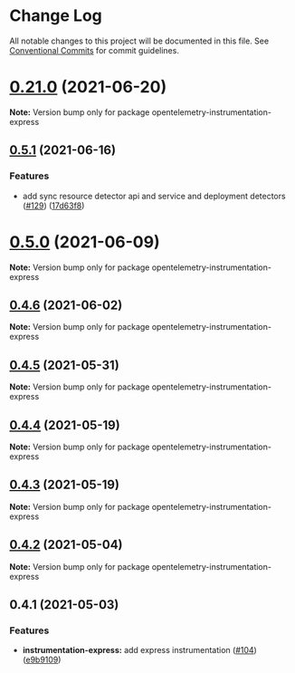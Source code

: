 # Change Log

All notable changes to this project will be documented in this file.
See [Conventional Commits](https://conventionalcommits.org) for commit guidelines.

# [0.21.0](https://github.com/aspecto-io/opentelemetry-ext-js/compare/opentelemetry-instrumentation-express@0.5.1...opentelemetry-instrumentation-express@0.21.0) (2021-06-20)

**Note:** Version bump only for package opentelemetry-instrumentation-express





## [0.5.1](https://github.com/aspecto-io/opentelemetry-ext-js/compare/opentelemetry-instrumentation-express@0.5.0...opentelemetry-instrumentation-express@0.5.1) (2021-06-16)


### Features

* add sync resource detector api and service and deployment detectors ([#129](https://github.com/aspecto-io/opentelemetry-ext-js/issues/129)) ([17d63f8](https://github.com/aspecto-io/opentelemetry-ext-js/commit/17d63f87e8103fecd9f6f906eed9931e2f5a4aaa))





# [0.5.0](https://github.com/aspecto-io/opentelemetry-ext-js/compare/opentelemetry-instrumentation-express@0.4.6...opentelemetry-instrumentation-express@0.5.0) (2021-06-09)

**Note:** Version bump only for package opentelemetry-instrumentation-express





## [0.4.6](https://github.com/aspecto-io/opentelemetry-ext-js/compare/opentelemetry-instrumentation-express@0.4.5...opentelemetry-instrumentation-express@0.4.6) (2021-06-02)

**Note:** Version bump only for package opentelemetry-instrumentation-express





## [0.4.5](https://github.com/aspecto-io/opentelemetry-ext-js/compare/opentelemetry-instrumentation-express@0.4.4...opentelemetry-instrumentation-express@0.4.5) (2021-05-31)

**Note:** Version bump only for package opentelemetry-instrumentation-express





## [0.4.4](https://github.com/aspecto-io/opentelemetry-ext-js/compare/opentelemetry-instrumentation-express@0.4.3...opentelemetry-instrumentation-express@0.4.4) (2021-05-19)

**Note:** Version bump only for package opentelemetry-instrumentation-express





## [0.4.3](https://github.com/aspecto-io/aspecto-opentelemetry-js/compare/opentelemetry-instrumentation-express@0.4.2...opentelemetry-instrumentation-express@0.4.3) (2021-05-19)

**Note:** Version bump only for package opentelemetry-instrumentation-express





## [0.4.2](https://github.com/aspecto-io/aspecto-opentelemetry-js/compare/opentelemetry-instrumentation-express@0.4.1...opentelemetry-instrumentation-express@0.4.2) (2021-05-04)

**Note:** Version bump only for package opentelemetry-instrumentation-express





## 0.4.1 (2021-05-03)


### Features

* **instrumentation-express:** add express instrumentation ([#104](https://github.com/aspecto-io/aspecto-opentelemetry-js/issues/104)) ([e9b9109](https://github.com/aspecto-io/aspecto-opentelemetry-js/commit/e9b9109010456eb8af18accc7f674e0f99cc618c))
